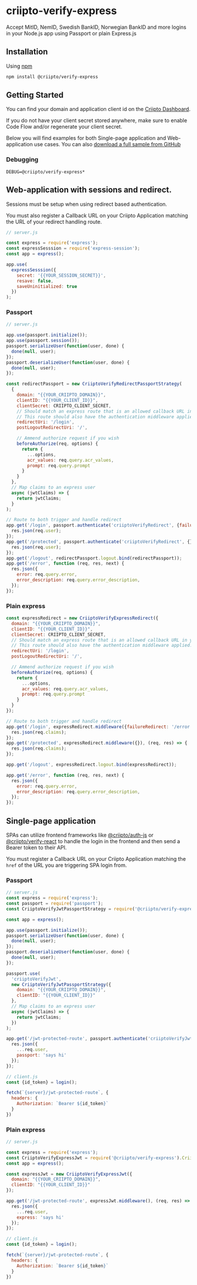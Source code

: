 # criipto-verify-express

Accept MitID, NemID, Swedish BankID, Norwegian BankID and more logins in your Node.js app using Passport or plain Express.js

## Installation

Using [npm](https://npmjs.org/)

```sh
npm install @criipto/verify-express
```

## Getting Started

You can find your domain and application client id on the [Criipto Dashboard](https://dashboard.criipto.com/).

If you do not have your client secret stored anywhere, make sure to enable Code Flow and/or regenerate your client secret.

Below you will find examples for both Single-page application and Web-application use cases. You can also [download a full sample from GitHub](https://github.com/criipto/criipto-verify-express/blob/master/example)

### Debugging

`DEBUG=@criipto/verify-express*`

## Web-application with sessions and redirect.

Sessions must be setup when using redirect based authentication.

You must also register a Callback URL on your Criipto Application matching the URL of your redirect handling route.

```js
// server.js

const express = require('express');
const expressSesssion = require('express-session');
const app = express();

app.use(
  expressSesssion({
    secret: '{{YOUR_SESSION_SECRET}}',
    resave: false,
    saveUninitialized: true
  })
);
```

### Passport

```js
// server.js

app.use(passport.initialize());
app.use(passport.session());
passport.serializeUser(function(user, done) {
  done(null, user);
});
passport.deserializeUser(function(user, done) {
  done(null, user);
});

const redirectPassport = new CriiptoVerifyRedirectPassportStrategy(
  {
    domain: "{{YOUR_CRIIPTO_DOMAIN}}",
    clientID: "{{YOUR_CLIENT_ID}}",
    clientSecret: CRIIPTO_CLIENT_SECRET,
    // Should match an express route that is an allowed callback URL in your application
    // This route should also have the authentication middleware applied.
    redirectUri: '/login',
    postLogoutRedirectUri: '/',

    // Ammend authorize request if you wish
    beforeAuthorize(req, options) {
      return {
        ...options,
        acr_values: req.query.acr_values,
        prompt: req.query.prompt
      }
    }
  },
  // Map claims to an express user
  async (jwtClaims) => {
    return jwtClaims;
  }
);

// Route to both trigger and handle redirect
app.get('/login', passport.authenticate('criiptoVerifyRedirect', {failureRedirect: '/error', successReturnToOrRedirect: '/passport/protected'}), (req, res) => {
  res.json(req.user);
});
app.get('/protected', passport.authenticate('criiptoVerifyRedirect', {}), (req, res) => {
  res.json(req.user);
});
app.get('/logout', redirectPassport.logout.bind(redirectPassport));
app.get('/error', function (req, res, next) {
  res.json({
    error: req.query.error,
    error_description: req.query.error_description,
  });
});
```

### Plain express

```js
const expressRedirect = new CriiptoVerifyExpressRedirect({
  domain: "{{YOUR_CRIIPTO_DOMAIN}}",
  clientID: "{{YOUR_CLIENT_ID}}",
  clientSecret: CRIIPTO_CLIENT_SECRET,
  // Should match an express route that is an allowed callback URL in your application
  // This route should also have the authentication middleware applied.
  redirectUri: '/login',
  postLogoutRedirectUri: '/',

  // Ammend authorize request if you wish
  beforeAuthorize(req, options) {
    return {
      ...options,
      acr_values: req.query.acr_values,
      prompt: req.query.prompt
    }
  }
});

// Route to both trigger and handle redirect
app.get('/login', expressRedirect.middleware({failureRedirect: '/error', successReturnToOrRedirect: '/plain/protected'}), (req, res) => {
  res.json(req.claims);
});
app.get('/protected', expressRedirect.middleware({}), (req, res) => {
  res.json(req.claims);
});

app.get('/logout', expressRedirect.logout.bind(expressRedirect));

app.get('/error', function (req, res, next) {
  res.json({
    error: req.query.error,
    error_description: req.query.error_description,
  });
});
```

## Single-page application

SPAs can utilize frontend frameworks like [@criipto/auth-js](https://www.npmjs.com/package/@criipto/auth-js) or [@criipto/verify-react](https://www.npmjs.com/package/@criipto/verify-react)
to handle the login in the frontend and then send a Bearer token to their API.

You must register a Callback URL on your Criipto Application matching the `href` of the URL you are triggering SPA login from.

### Passport

```js
// server.js
const express = require('express');
const passport = require('passport');
const CriiptoVerifyJwtPassportStrategy = require('@criipto/verify-express').CriiptoVerifyJwtPassportStrategy;

const app = express();

app.use(passport.initialize());
passport.serializeUser(function(user, done) {
  done(null, user);
});
passport.deserializeUser(function(user, done) {
  done(null, user);
});

passport.use(
  'criiptoVerifyJwt',
  new CriiptoVerifyJwtPassportStrategy({
    domain: "{{YOUR_CRIIPTO_DOMAIN}}",
    clientID: "{{YOUR_CLIENT_ID}}"
  },
  // Map claims to an express user
  async (jwtClaims) => {
    return jwtClaims;
  })
);

app.get('/jwt-protected-route', passport.authenticate('criiptoVerifyJwt', { session: false }), (req, res) => {
  res.json({
    ...req.user,
    passport: 'says hi'
  });
});

// client.js
const {id_token} = login();

fetch(`{server}/jwt-protected-route`, {
  headers: {
    Authorization: `Bearer ${id_token}`
  }
})
```

### Plain express

```js
// server.js

const express = require('express');
const CriiptoVerifyExpressJwt = require('@criipto/verify-express').CriiptoVerifyExpressJwt;
const app = express();

const expressJwt = new CriiptoVerifyExpressJwt({
  domain: "{{YOUR_CRIIPTO_DOMAIN}}",
  clientID: "{{YOUR_CLIENT_ID}}"
});

app.get('/jwt-protected-route', expressJwt.middleware(), (req, res) => {
  res.json({
    ...req.user,
    express: 'says hi'
  });
});

// client.js
const {id_token} = login();

fetch(`{server}/jwt-protected-route`, {
  headers: {
    Authorization: `Bearer ${id_token}`
  }
})
```